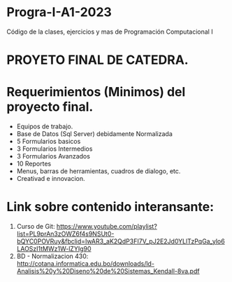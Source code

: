 # Progra-I-A1-2023
Código de la clases, ejercicios y mas de Programación Computacional I

# PROYETO FINAL DE CATEDRA.
# Requerimientos (Minimos) del proyecto final.
* Equipos de trabajo.
* Base de Datos (Sql Server) debidamente Normalizada
* 5 Formularios basicos
* 3 Formularios Intermedios
* 3 Formularios Avanzados
* 10 Reportes 
* Menus, barras de herramientas, cuadros de dialogo, etc.
* Creativad e innovacion.

# Link sobre contenido interansante:
1. Curso de Git: https://www.youtube.com/playlist?list=PL9prAn3zOWZ6f4s9NSUt0-bQYC0POVRuy&fbclid=IwAR3_aK2QdP3FI7V_pJ2E2Jd0YLlTzPqGa_ylo6LAOSzI1tMWz1W-lZYIg90
2. BD - Normalizacion 430: http://cotana.informatica.edu.bo/downloads/ld-Analisis%20y%20Diseno%20de%20Sistemas_Kendall-8va.pdf
